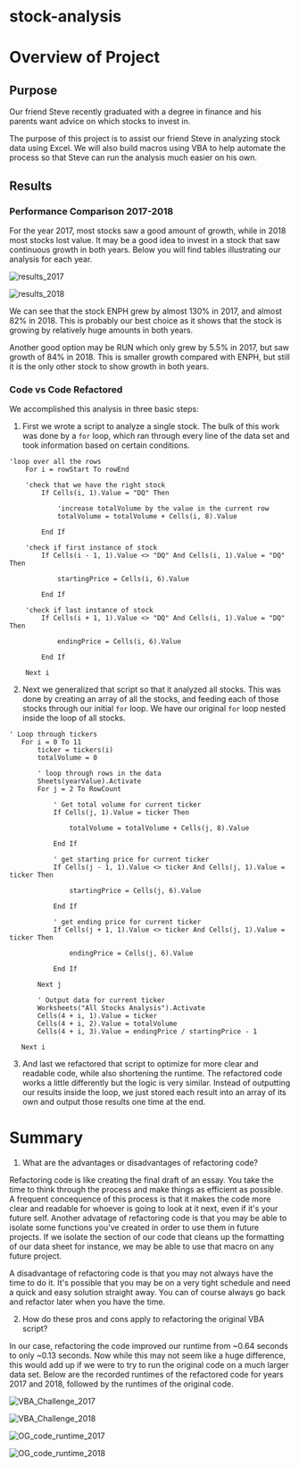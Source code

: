 # stock-analysis
# Overview of Project

## Purpose
Our friend Steve recently graduated with a degree in finance and his parents want advice on which stocks to invest in.

The purpose of this project is to assist our friend Steve in analyzing stock data using Excel. We will also build macros using VBA to help automate the process so that Steve can run the analysis much easier on his own. 

## Results

### Performance Comparison 2017-2018
For the year 2017, most stocks saw a good amount of growth, while in 2018 most stocks lost value. It may be a good idea to invest in a stock that saw continuous growth in both years. Below you will find tables illustrating our analysis for each year. 



![results_2017](https://user-images.githubusercontent.com/35434608/174492972-8777dcce-82a1-402f-ac8b-65873776ed4c.png)


![results_2018](https://user-images.githubusercontent.com/35434608/174492981-6fbfcb4f-4a5d-42d9-ac7a-5062d5658758.png)



We can see that the stock ENPH grew by almost 130% in 2017, and almost 82% in 2018. This is probably our best choice as it shows that the stock is growing by relatively huge amounts in both years.

Another good option may be RUN which only grew by 5.5% in 2017, but saw growth of 84% in 2018. This is smaller growth compared with ENPH, but still it is the only other stock to show growth in both years.


### Code vs Code Refactored


We accomplished this analysis in three basic steps: 
1. First we wrote a script to analyze a single stock. The bulk of this work was done by a `for` loop, which ran through every line of the data set and took information based on certain conditions.
```
'loop over all the rows    For i = rowStart To rowEnd			
	'check that we have the right stock        If Cells(i, 1).Value = "DQ" Then            'increase totalVolume by the value in the current row            totalVolume = totalVolume + Cells(i, 8).Value        End If	'check if first instance of stock        If Cells(i - 1, 1).Value <> "DQ" And Cells(i, 1).Value = "DQ" Then            startingPrice = Cells(i, 6).Value        End If	'check if last instance of stock        If Cells(i + 1, 1).Value <> "DQ" And Cells(i, 1).Value = "DQ" Then            endingPrice = Cells(i, 6).Value        End If    Next i
```

2. Next we generalized that script so that it analyzed all stocks. This was done by creating an array of all the stocks, and feeding each of those stocks through our initial `for` loop. We have our original `for` loop nested inside the loop of all stocks.

```
' Loop through tickers   For i = 0 To 11       ticker = tickers(i)       totalVolume = 0              ' loop through rows in the data       Sheets(yearValue).Activate       For j = 2 To RowCount                  ' Get total volume for current ticker           If Cells(j, 1).Value = ticker Then               totalVolume = totalVolume + Cells(j, 8).Value           End If                      ' get starting price for current ticker           If Cells(j - 1, 1).Value <> ticker And Cells(j, 1).Value = ticker Then               startingPrice = Cells(j, 6).Value           End If           ' get ending price for current ticker           If Cells(j + 1, 1).Value <> ticker And Cells(j, 1).Value = ticker Then               endingPrice = Cells(j, 6).Value           End If                  Next j              ' Output data for current ticker       Worksheets("All Stocks Analysis").Activate       Cells(4 + i, 1).Value = ticker       Cells(4 + i, 2).Value = totalVolume       Cells(4 + i, 3).Value = endingPrice / startingPrice - 1   Next i
```


3. And last we refactored that script to optimize for more clear and readable code, while also shortening the runtime. The refactored code works a little differently but the logic is very similar. Instead of outputting our results inside the loop, we just stored each result into an array of its own and output those results one time at the end.

# Summary
1. What are the advantages or disadvantages of refactoring code?

Refactoring code is like creating the final draft of an essay. You take the time to think through the process and make things as efficient as possible. A frequent concequence of this process is that it makes the code more clear and readable for whoever is going to look at it next, even if it's your future self. Another advatage of refactoring code is that you may be able to isolate some functions you've created in order to use them in future projects. If we isolate the section of our code that cleans up the formatting of our data sheet for instance, we may be able to use that macro on any future project.

A disadvantage of refactoring code is that you may not always have the time to do it. It's possible that you may be on a very tight schedule and need a quick and easy solution straight away. You can of course always go back and refactor later when you have the time.
 
2. How do these pros and cons apply to refactoring the original VBA script?

In our case, refactoring the code improved our runtime from ~0.64 seconds to only ~0.13 seconds. Now while this may not seem like a huge difference, this would add up if we were to try to run the original code on a much larger data set. Below are the recorded runtimes of the refactored code for years 2017 and 2018, followed by the runtimes of the original code.






![VBA_Challenge_2017](https://user-images.githubusercontent.com/35434608/174492988-87f58d87-dd40-4cf2-8f49-7e41b1741bfa.png)


![VBA_Challenge_2018](https://user-images.githubusercontent.com/35434608/174492998-e39f296e-f91d-483c-bc78-9d0f0cbdd73a.png)


![OG_code_runtime_2017](https://user-images.githubusercontent.com/35434608/174493121-cce9176a-a203-40be-ab74-9addb73287d2.png)


![OG_code_runtime_2018](https://user-images.githubusercontent.com/35434608/174493190-5b623fea-1a2c-4f64-98df-703f36355636.png)
